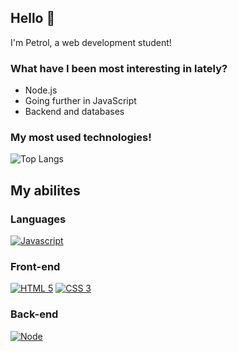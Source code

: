 ## Hello 👋

I'm Petrol, a web development student!

### What have I been most interesting in lately?

- Node.js
- Going further in JavaScript
- Backend and databases

### My most used technologies!
![Top Langs](https://github-readme-stats.vercel.app/api/top-langs/?username=petrolbras&theme=tokyonight&layout=compact)

## My abilites 

### Languages
[![Javascript](https://img.shields.io/badge/JAVASCRIPT-323330?style=for-the-badge&logo=javascript)](https://typescriptlang.org)

### Front-end
[![HTML 5](https://img.shields.io/badge/HTML5-E34F26?style=for-the-badge&logo=html5&logoColor=white)](https://www.w3.org/standards/webdesign/htmlcss.html)
[![CSS 3](https://img.shields.io/badge/CSS3-1572B6?style=for-the-badge&logo=css3&logoColor=white)](https://www.w3.org/standards/webdesign/htmlcss.html)

### Back-end
[![Node](https://img.shields.io/badge/Node.js-43853D?style=for-the-badge&logo=node.js&logoColor=white)](https://nodejs.org)
